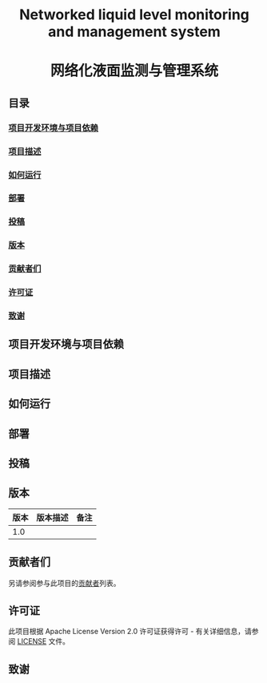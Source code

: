 #  <center> Networked liquid level monitoring and management system  </center>

#  <center> 网络化液面监测与管理系统 </center>

## 目录

### [项目开发环境与项目依赖](项目开发环境与项目依赖)
### [项目描述](项目描述)
### [ 如何运行]( 如何运行)
### [部署](部署)
### [投稿](投稿)
### [版本]( 版本)
### [贡献者们](贡献者们)
### [许可证](许可证)
### [致谢](致谢)

## 项目开发环境与项目依赖



## 项目描述



## 如何运行



## 部署



## 投稿



## 版本

| 版本 | 版本描述 | 备注 |
| ---- | -------- | ---- |
| 1.0  |          |      |



## 贡献者们

 另请参阅参与此项目的[贡献者](https://yq.aliyun.com/go/articleRenderRedirect?url=contributors)列表。 



## 许可证

 此项目根据 Apache License  Version 2.0 许可证获得许可 - 有关详细信息，请参阅 [LICENSE](LICENSE) 文件。 



## 致谢





